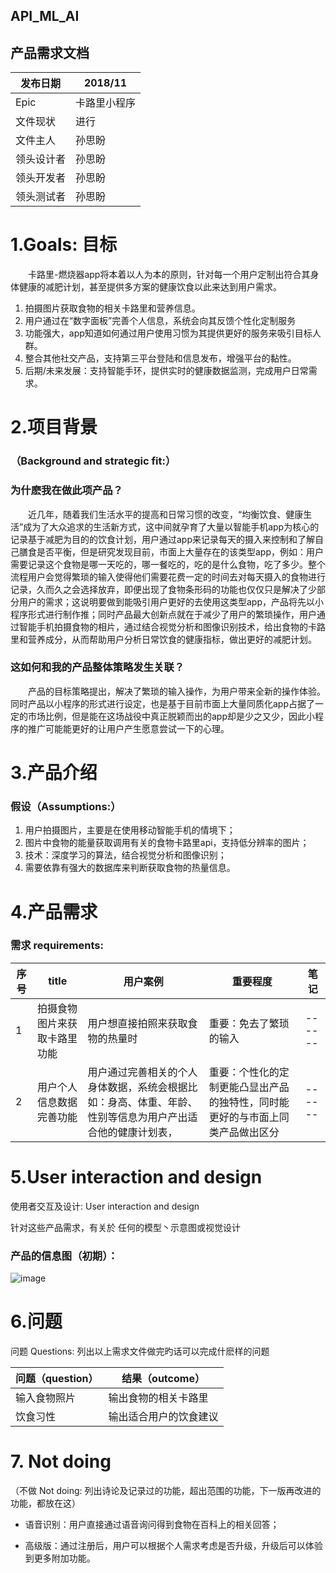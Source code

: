 ## API_ML_AI
## 产品需求文档

发布日期 | 2018/11
---|---
Epic | 卡路里小程序
文件现状|进行
文件主人 |孙思盼
领头设计者 |孙思盼
领头开发者 |孙思盼
领头测试者|孙思盼

# 1.**Goals: 目标**

&emsp;&emsp;卡路里-燃烧器app将本着以人为本的原则，针对每一个用户定制出符合其身体健康的减肥计划，甚至提供多方案的健康饮食以此来达到用户需求。
1. 拍摄图片获取食物的相关卡路里和营养信息。
2. 用户通过在“数字面板”完善个人信息，系统会向其反馈个性化定制服务
3. 功能强大，app知道如何通过用户使用习惯为其提供更好的服务来吸引目标人群。
4. 整合其他社交产品，支持第三平台登陆和信息发布，增强平台的黏性。
5. 后期/未来发展：支持智能手环，提供实时的健康数据监测，完成用户日常需求。

# 2.项目背景
### （Background and strategic fit:）
### 为什麽我在做此项产品？


&emsp;&emsp;近几年，随着我们生活水平的提高和日常习惯的改变，“均衡饮食、健康生活”成为了大众追求的生活新方式，这中间就孕育了大量以智能手机app为核心的记录基于减肥为目的的饮食计划，用户通过app来记录每天的摄入来控制和了解自己膳食是否平衡，但是研究发现目前，市面上大量存在的该类型app，例如：用户需要记录这个食物是哪一天吃的，哪一餐吃的，吃的是什么食物，吃了多少。整个流程用户会觉得繁琐的输入使得他们需要花费一定的时间去对每天摄入的食物进行记录，久而久之会选择放弃，即便出现了食物条形码的功能也仅仅只是解决了少部分用户的需求；这说明要做到能吸引用户更好的去使用这类型app，产品将先以小程序形式进行制作推；同时产品最大创新点就在于减少了用户的繁琐操作，用户通过智能手机拍摄食物的相片，通过结合视觉分析和图像识别技术，给出食物的卡路里和营养成分，从而帮助用户分析日常饮食的健康指标，做出更好的减肥计划。


### 这如何和我的产品整体策略发生关联？
&emsp;&emsp;产品的目标策略提出，解决了繁琐的输入操作，为用户带来全新的操作体验。同时产品以小程序的形式进行设定，也是基于目前市面上大量同质化app占据了一定的市场比例，但是能在这场战役中真正脱颖而出的app却是少之又少，因此小程序的推广可能能更好的让用户产生愿意尝试一下的心理。



# 3.产品介绍
### **假设**（Assumptions:） 

1. 用户拍摄图片，主要是在使用移动智能手机的情境下；
2. 图片中食物的能量获取调用有关的食物卡路里api，支持低分辨率的图片；
3. 技术：深度学习的算法，结合视觉分析和图像识别；
4. 需要依靠有强大的数据库来判断获取食物的热量信息。



# 4.产品需求
### 需求 requirements:
| 序号| title| 用户案例 |重要程度|笔记 |
| ------ | ------ | ------ |------ |------ |
| 1| 拍摄食物图片来获取卡路里功能|  用户想直接拍照来获取食物的热量时|重要：免去了繁琐的输入|------ |
| 2 |用户个人信息数据完善功能  |用户通过完善相关的个人身体数据，系统会根据比如：身高、体重、年龄、性别等信息为用户产出适合他的健康计划表，  |重要：个性化的定制更能凸显出产品的独特性，同时能更好的与市面上同类产品做出区分|------ |



# 5.User interaction and design
使用者交互及设计: User interaction and design 

针对这些产品需求，有关於 任何的模型丶示意图或视觉设计
### 产品的信息图（初期）：
![image](https://github.com/sunsipan/API_ML_AI/blob/master/image.png)



# 6.问题
问题 Questions: 列出以上需求文件做完旳话可以完成什麽样的问题

问题（question）| 结果（outcome）
---|---
 输入食物照片| 输出食物的相关卡路里
饮食习性| 输出适合用户的饮食建议


# 7.	Not doing
（不做 Not doing: 列出诗论及记录过的功能，超出范围的功能，下一版再改进的功能，都放在这）

- 语音识别：用户直接通过语音询问得到食物在百科上的相关回答；

- 高级版：通过注册后，用户可以根据个人需求考虑是否升级，升级后可以体验到更多附加功能。








